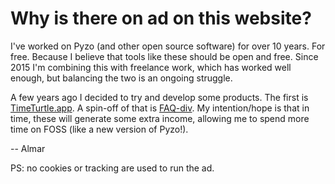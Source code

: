 # Why is there on ad  on this website?

I've worked on Pyzo (and other open source software) for over 10 years.
For free. Because I believe that tools like these should be open and
free. Since 2015 I'm combining this with freelance work, which has
worked well enough, but balancing the two is an ongoing struggle.

A few years ago I decided to try and develop some products.
The first is [TimeTurtle.app](https://timeturtle.app). A spin-off of that
is [FAQ-div](https://faq-div.com). My intention/hope is that in time,
these will generate some extra income, allowing me to spend more
time on FOSS (like a new version of Pyzo!).

-- Almar

PS: no cookies or tracking are used to run the ad.
